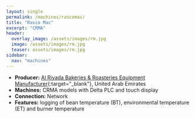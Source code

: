 ```yaml
---
layout: single
permalink: /machines/rascomac/
title: "Rasco Mac"
excerpt: "CRMA"
header:
  overlay_image: /assets/images/rm.jpg
  image: /assets/images/rm.jpg
  teaser: assets/images/rm.jpg
sidebar:
  nav: "machines"
---
```


* __Producer:__ [Al Riyada Bakeries & Roasteries Equipment Manufacturer](https://www.alriyadafactory.com/){:target="_blank"}, United Arab Emirates
* __Machines:__ CRMA models with Delta PLC and touch display
* __Connection:__ Network
* __Features:__ logging of bean temperature (BT), environmental temperature (ET) and burner temperature